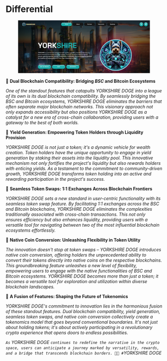 # Differential

<figure><img src="../.gitbook/assets/03b192f5-64c3-4f88-b865-af12c653deb6.jpg" alt=""><figcaption></figcaption></figure>

🚀 **Dual Blockchain Compatibility: Bridging **_**BSC**_** and Bitcoin Ecosystems**

_One of the standout features that catapults YORKSHIRE DOGE into a league of its own is its dual blockchain compatibility. By seamlessly bridging the BSC and Bitcoin ecosystems, YORKSHIRE DOGE eliminates the barriers that often separate major blockchain networks. This visionary approach not only expands accessibility but also positions YORKSHIRE DOGE as a catalyst for a new era of cross-chain collaboration, providing users with a gateway to the best of both worlds._

💸 **Yield Generation: Empowering Token Holders through Liquidity Provision**

_YORKSHIRE DOGE is not just a token; it's a dynamic vehicle for wealth creation. Token holders have the unique opportunity to engage in yield generation by staking their assets into the liquidity pool. This innovative mechanism not only fortifies the project's liquidity but also rewards holders with enticing yields. As a testament to the commitment to community-driven growth, YORKSHIRE DOGE transforms token holding into an active and rewarding participation in the project's success._

🔄 **Seamless Token Swaps: 1:1 Exchanges Across Blockchain Frontiers**

_YORKSHIRE DOGE sets a new standard in user-centric functionality with its seamless token swap feature. By facilitating 1:1 exchanges across the BSC and Bitcoin blockchains, YORKSHIRE DOGE eliminates the complexities traditionally associated with cross-chain transactions. This not only ensures efficiency but also enhances liquidity, providing users with a versatile tool for navigating between two of the most influential blockchain ecosystems effortlessly._

🔗 **Native Coin Conversion: Unleashing Flexibility in Token Utility**

_The innovation doesn't stop at token swaps – YORKSHIRE DOGE introduces native coin conversion, offering holders the unprecedented ability to convert their tokens directly into native coins on the respective blockchains. This groundbreaking feature unleashes a new level of flexibility, empowering users to engage with the native functionalities of BSC and Bitcoin ecosystems. YORKSHIRE DOGE becomes more than just a token; it becomes a versatile tool for exploration and utilization within diverse blockchain landscapes._

🌟 **A Fusion of Features: Shaping the Future of Tokenomics**

_YORKSHIRE DOGE's commitment to innovation lies in the harmonious fusion of these standout features. Dual blockchain compatibility, yield generation, seamless token swaps, and native coin conversion collectively create a tokenomics model that goes beyond conventional boundaries. It's not just about holding tokens; it's about actively participating in a revolutionary crypto experience that opens doors to endless possibilities._

_`As` YORKSHIRE DOGE `continues to redefine the narrative in the crypto space, users can anticipate a journey marked by versatility, rewards, and a bridge that transcends blockchain borders. 🌉🚀 #`YORKSHIRE DOGE_
